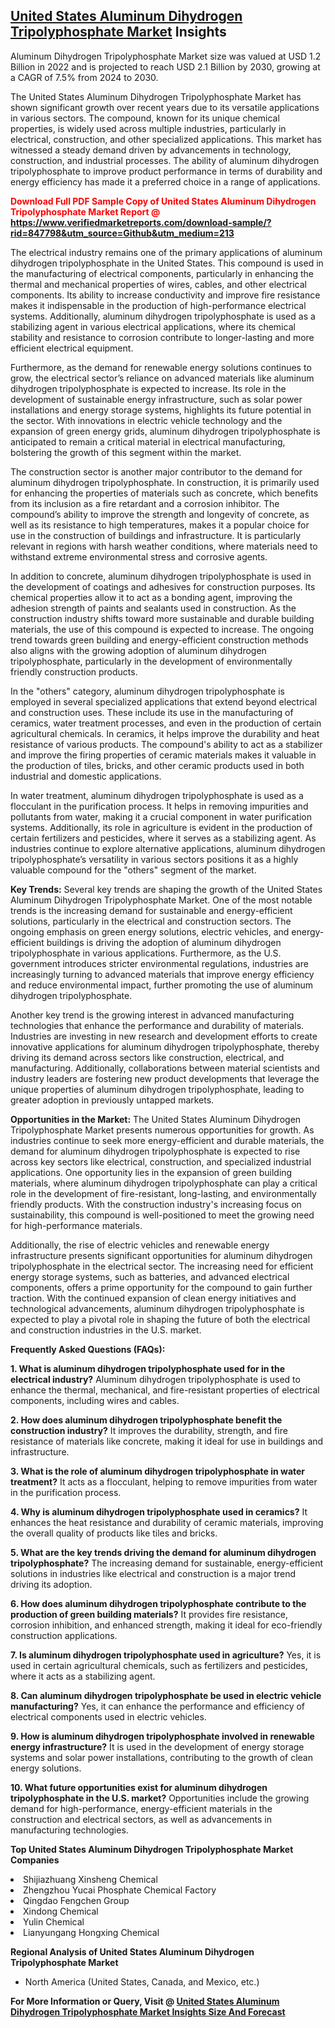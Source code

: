 <h2><a href="https://www.verifiedmarketreports.com/download-sample/?rid=847798&amp;utm_source=Github&amp;utm_medium=213" target="_blank">United States Aluminum Dihydrogen Tripolyphosphate Market</a> Insights</h2><p>Aluminum Dihydrogen Tripolyphosphate Market size was valued at USD 1.2 Billion in 2022 and is projected to reach USD 2.1 Billion by 2030, growing at a CAGR of 7.5% from 2024 to 2030.</p><p><p>The United States Aluminum Dihydrogen Tripolyphosphate Market has shown significant growth over recent years due to its versatile applications in various sectors. The compound, known for its unique chemical properties, is widely used across multiple industries, particularly in electrical, construction, and other specialized applications. This market has witnessed a steady demand driven by advancements in technology, construction, and industrial processes. The ability of aluminum dihydrogen tripolyphosphate to improve product performance in terms of durability and energy efficiency has made it a preferred choice in a range of applications. <strong><p><span class=""><span style="color: #ff0000;"><strong>Download Full PDF Sample Copy of United States Aluminum Dihydrogen Tripolyphosphate Market Report</strong> @ </span><a href="https://www.verifiedmarketreports.com/download-sample/?rid=847798&amp;utm_source=Github&amp;utm_medium=213" target="_blank">https://www.verifiedmarketreports.com/download-sample/?rid=847798&amp;utm_source=Github&amp;utm_medium=213</a></span></p></strong></p><p>The electrical industry remains one of the primary applications of aluminum dihydrogen tripolyphosphate in the United States. This compound is used in the manufacturing of electrical components, particularly in enhancing the thermal and mechanical properties of wires, cables, and other electrical components. Its ability to increase conductivity and improve fire resistance makes it indispensable in the production of high-performance electrical systems. Additionally, aluminum dihydrogen tripolyphosphate is used as a stabilizing agent in various electrical applications, where its chemical stability and resistance to corrosion contribute to longer-lasting and more efficient electrical equipment.</p><p>Furthermore, as the demand for renewable energy solutions continues to grow, the electrical sector’s reliance on advanced materials like aluminum dihydrogen tripolyphosphate is expected to increase. Its role in the development of sustainable energy infrastructure, such as solar power installations and energy storage systems, highlights its future potential in the sector. With innovations in electric vehicle technology and the expansion of green energy grids, aluminum dihydrogen tripolyphosphate is anticipated to remain a critical material in electrical manufacturing, bolstering the growth of this segment within the market.</p><p>The construction sector is another major contributor to the demand for aluminum dihydrogen tripolyphosphate. In construction, it is primarily used for enhancing the properties of materials such as concrete, which benefits from its inclusion as a fire retardant and a corrosion inhibitor. The compound’s ability to improve the strength and longevity of concrete, as well as its resistance to high temperatures, makes it a popular choice for use in the construction of buildings and infrastructure. It is particularly relevant in regions with harsh weather conditions, where materials need to withstand extreme environmental stress and corrosive agents.</p><p>In addition to concrete, aluminum dihydrogen tripolyphosphate is used in the development of coatings and adhesives for construction purposes. Its chemical properties allow it to act as a bonding agent, improving the adhesion strength of paints and sealants used in construction. As the construction industry shifts toward more sustainable and durable building materials, the use of this compound is expected to increase. The ongoing trend towards green building and energy-efficient construction methods also aligns with the growing adoption of aluminum dihydrogen tripolyphosphate, particularly in the development of environmentally friendly construction products.</p><p>In the "others" category, aluminum dihydrogen tripolyphosphate is employed in several specialized applications that extend beyond electrical and construction uses. These include its use in the manufacturing of ceramics, water treatment processes, and even in the production of certain agricultural chemicals. In ceramics, it helps improve the durability and heat resistance of various products. The compound's ability to act as a stabilizer and improve the firing properties of ceramic materials makes it valuable in the production of tiles, bricks, and other ceramic products used in both industrial and domestic applications.</p><p>In water treatment, aluminum dihydrogen tripolyphosphate is used as a flocculant in the purification process. It helps in removing impurities and pollutants from water, making it a crucial component in water purification systems. Additionally, its role in agriculture is evident in the production of certain fertilizers and pesticides, where it serves as a stabilizing agent. As industries continue to explore alternative applications, aluminum dihydrogen tripolyphosphate’s versatility in various sectors positions it as a highly valuable compound for the "others" segment of the market.</p><p><strong>Key Trends:</strong> Several key trends are shaping the growth of the United States Aluminum Dihydrogen Tripolyphosphate Market. One of the most notable trends is the increasing demand for sustainable and energy-efficient solutions, particularly in the electrical and construction sectors. The ongoing emphasis on green energy solutions, electric vehicles, and energy-efficient buildings is driving the adoption of aluminum dihydrogen tripolyphosphate in various applications. Furthermore, as the U.S. government introduces stricter environmental regulations, industries are increasingly turning to advanced materials that improve energy efficiency and reduce environmental impact, further promoting the use of aluminum dihydrogen tripolyphosphate.</p><p>Another key trend is the growing interest in advanced manufacturing technologies that enhance the performance and durability of materials. Industries are investing in new research and development efforts to create innovative applications for aluminum dihydrogen tripolyphosphate, thereby driving its demand across sectors like construction, electrical, and manufacturing. Additionally, collaborations between material scientists and industry leaders are fostering new product developments that leverage the unique properties of aluminum dihydrogen tripolyphosphate, leading to greater adoption in previously untapped markets.</p><p><strong>Opportunities in the Market:</strong> The United States Aluminum Dihydrogen Tripolyphosphate Market presents numerous opportunities for growth. As industries continue to seek more energy-efficient and durable materials, the demand for aluminum dihydrogen tripolyphosphate is expected to rise across key sectors like electrical, construction, and specialized industrial applications. One opportunity lies in the expansion of green building materials, where aluminum dihydrogen tripolyphosphate can play a critical role in the development of fire-resistant, long-lasting, and environmentally friendly products. With the construction industry's increasing focus on sustainability, this compound is well-positioned to meet the growing need for high-performance materials.</p><p>Additionally, the rise of electric vehicles and renewable energy infrastructure presents significant opportunities for aluminum dihydrogen tripolyphosphate in the electrical sector. The increasing need for efficient energy storage systems, such as batteries, and advanced electrical components, offers a prime opportunity for the compound to gain further traction. With the continued expansion of clean energy initiatives and technological advancements, aluminum dihydrogen tripolyphosphate is expected to play a pivotal role in shaping the future of both the electrical and construction industries in the U.S. market.</p><p><strong>Frequently Asked Questions (FAQs):</strong></p><p><strong>1. What is aluminum dihydrogen tripolyphosphate used for in the electrical industry?</strong> Aluminum dihydrogen tripolyphosphate is used to enhance the thermal, mechanical, and fire-resistant properties of electrical components, including wires and cables.</p><p><strong>2. How does aluminum dihydrogen tripolyphosphate benefit the construction industry?</strong> It improves the durability, strength, and fire resistance of materials like concrete, making it ideal for use in buildings and infrastructure.</p><p><strong>3. What is the role of aluminum dihydrogen tripolyphosphate in water treatment?</strong> It acts as a flocculant, helping to remove impurities from water in the purification process.</p><p><strong>4. Why is aluminum dihydrogen tripolyphosphate used in ceramics?</strong> It enhances the heat resistance and durability of ceramic materials, improving the overall quality of products like tiles and bricks.</p><p><strong>5. What are the key trends driving the demand for aluminum dihydrogen tripolyphosphate?</strong> The increasing demand for sustainable, energy-efficient solutions in industries like electrical and construction is a major trend driving its adoption.</p><p><strong>6. How does aluminum dihydrogen tripolyphosphate contribute to the production of green building materials?</strong> It provides fire resistance, corrosion inhibition, and enhanced strength, making it ideal for eco-friendly construction applications.</p><p><strong>7. Is aluminum dihydrogen tripolyphosphate used in agriculture?</strong> Yes, it is used in certain agricultural chemicals, such as fertilizers and pesticides, where it acts as a stabilizing agent.</p><p><strong>8. Can aluminum dihydrogen tripolyphosphate be used in electric vehicle manufacturing?</strong> Yes, it can enhance the performance and efficiency of electrical components used in electric vehicles.</p><p><strong>9. How is aluminum dihydrogen tripolyphosphate involved in renewable energy infrastructure?</strong> It is used in the development of energy storage systems and solar power installations, contributing to the growth of clean energy solutions.</p><p><strong>10. What future opportunities exist for aluminum dihydrogen tripolyphosphate in the U.S. market?</strong> Opportunities include the growing demand for high-performance, energy-efficient materials in the construction and electrical sectors, as well as advancements in manufacturing technologies.</p></p><p><strong>Top United States Aluminum Dihydrogen Tripolyphosphate Market Companies</strong></p><div data-test-id=""><p><li>Shijiazhuang Xinsheng Chemical</li><li> Zhengzhou Yucai Phosphate Chemical Factory</li><li> Qingdao Fengchen Group</li><li> Xindong Chemical</li><li> Yulin Chemical</li><li> Lianyungang Hongxing Chemical</li></p><div><strong>Regional Analysis of&nbsp;United States Aluminum Dihydrogen Tripolyphosphate Market</strong></div><ul><li dir="ltr"><p dir="ltr">North America&nbsp;(United States, Canada, and Mexico, etc.)</p></li></ul><p><strong>For More Information or Query, Visit @&nbsp;</strong><strong><a href="https://www.verifiedmarketreports.com/product/aluminum-dihydrogen-tripolyphosphate-market/?utm_source=Github&amp;utm_medium=213" target="_blank">United States Aluminum Dihydrogen Tripolyphosphate Market Insights Size And Forecast</a></strong></p></div>
